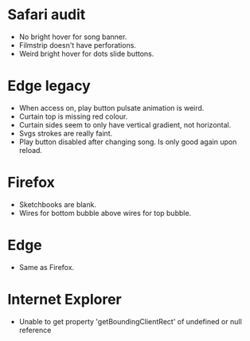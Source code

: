 # Safari audit

* No bright hover for song banner.
* Filmstrip doesn't have perforations.
* Weird bright hover for dots slide buttons.

# Edge legacy

* When access on, play button pulsate animation is weird.
* Curtain top is missing red colour.
* Curtain sides seem to only have vertical gradient, not horizontal.
* Svgs strokes are really faint.
* Play button disabled after changing song. Is only good again upon reload.

# Firefox

* Sketchbooks are blank.
* Wires for bottom bubble above wires for top bubble.

# Edge

* Same as Firefox.

# Internet Explorer

* Unable to get property 'getBoundingClientRect' of undefined or null reference